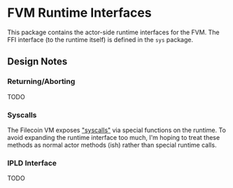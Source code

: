 # FVM Runtime Interfaces

This package contains the actor-side runtime interfaces for the FVM. The FFI interface (to the
runtime itself) is defined in the `sys` package.

## Design Notes

### Returning/Aborting

TODO

### Syscalls

The Filecoin VM exposes ["syscalls"][syscall] via special functions on the runtime. To avoid expanding the runtime interface too much, I'm hoping to treat these methods as normal actor methods (ish) rather than special runtime calls.

[syscall]: https://github.com/filecoin-project/specs-actors/blob/58cb5de23d1f05bef3639e4412309b50d78f1c2e/actors/runtime/runtime.go#L173

### IPLD Interface

TODO
